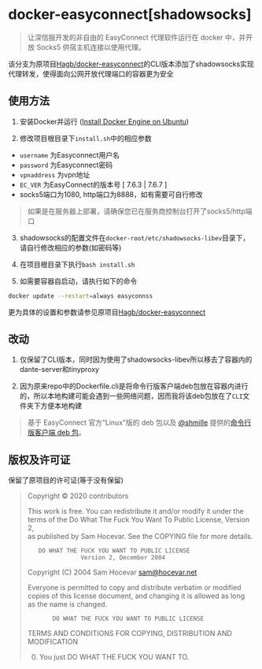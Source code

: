 # docker-easyconnect[shadowsocks]

> 让深信服开发的非自由的 EasyConnect 代理软件运行在 docker 中，并开放 Socks5 供宿主机连接以使用代理。

该分支为原项目[Hagb/docker-easyconnect](https://github.com/Hagb/docker-easyconnect)的CLI版本添加了shadowsocks实现代理转发，使得面向公网开放代理端口的容器更为安全

## 使用方法

1. 安装Docker并运行 ([Install Docker Engine on Ubuntu](https://docs.docker.com/engine/install/ubuntu/))

2. 修改项目根目录下`install.sh`中的相应参数

- `username` 为Easyconnect用户名
- `password` 为Easyconnect密码
- `vpnaddress` 为vpn地址
- `EC_VER` 为EasyConnect的版本号 [ 7.6.3 | 7.6.7 ]
- socks5端口为1080, http端口为8888，如有需要可自行修改

> 如果是在服务器上部署，请确保您已在服务商控制台打开了socks5/http端口

3. shadowsocks的配置文件在`docker-root/etc/shadowsocks-libev`目录下，请自行修改相应的参数(如密码等)


4. 在项目根目录下执行`bash install.sh`

5. 如需要容器自启动，请执行如下的命令

```bash 
docker update --restart=always easyconnss
```

更为具体的设置和参数请参见原项目[Hagb/docker-easyconnect](https://github.com/Hagb/docker-easyconnect)

## 改动

1. 仅保留了CLI版本，同时因为使用了shadowsocks-libev所以移去了容器内的dante-server和tinyproxy

2. 因为原来repo中的Dockerfile.cli是将命令行版客户端deb包放在容器内进行的，所以本地构建可能会遇到一些网络问题，因而我将该deb包放在了`CLI`文件夹下方便本地构建

> 基于 EasyConnect 官方“Linux”版的 deb 包以及 [@shmille](https://github.com/shmilee) 提供的[命令行版客户端 deb 包](https://github.com/shmilee/scripts/releases/download/v0.0.1/easyconn_7.6.8.2-ubuntu_amd64.deb)。

## 版权及许可证

保留了原项目的许可证(等于没有保留)

> Copyright © 2020 contributors
>
> This work is free. You can redistribute it and/or modify it under the  
> terms of the Do What The Fuck You Want To Public License, Version 2,  
> as published by Sam Hocevar. See the COPYING file for more details. 
>
>        DO WHAT THE FUCK YOU WANT TO PUBLIC LICENSE  
>                    Version 2, December 2004  
>
> Copyright (C) 2004 Sam Hocevar <sam@hocevar.net>  
>
> Everyone is permitted to copy and distribute verbatim or modified  
> copies of this license document, and changing it is allowed as long  
> as the name is changed.  
>  
>            DO WHAT THE FUCK YOU WANT TO PUBLIC LICENSE  
>   TERMS AND CONDITIONS FOR COPYING, DISTRIBUTION AND MODIFICATION  
>  
>  0. You just DO WHAT THE FUCK YOU WANT TO. 
